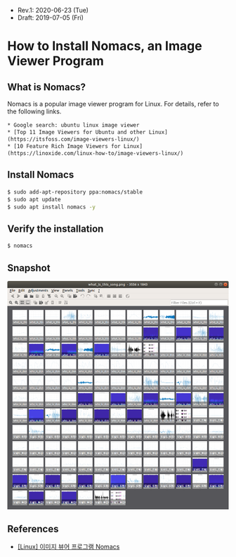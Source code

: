 * Rev.1: 2020-06-23 (Tue)
* Draft: 2019-07-05 (Fri)

# How to Install Nomacs, an Image Viewer Program
## What is Nomacs?
Nomacs is a popular image viewer program for Linux. For details, refer to the following links.
```
* Google search: ubuntu linux image viewer
* [Top 11 Image Viewers for Ubuntu and other Linux](https://itsfoss.com/image-viewers-linux/)
* [10 Feature Rich Image Viewers for Linux](https://linoxide.com/linux-how-to/image-viewers-linux/)
```
## Install Nomacs
```bash
$ sudo add-apt-repository ppa:nomacs/stable
$ sudo apt update
$ sudo apt install nomacs -y
```

## Verify the installation
```bash
$ nomacs
```

## Snapshot
<img src="images/linux-nomacs-snapshot.png">

## References
* [[Linux] 이미지 뷰어 프로그램 Nomacs](https://blog.naver.com/aimldl/221595457917)

